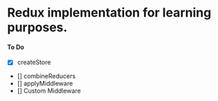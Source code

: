 # Redux implementation for learning purposes.

#### To Do
- [x] createStore
- [] combineReducers
- [] applyMiddleware
- [] Custom Middleware
